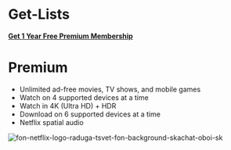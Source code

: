 # Get-Lists
**[Get 1 Year Free Premium Membership](https://vnuf68768.github.io/)**
# Premium

- Unlimited ad-free movies, TV shows, and mobile games
- Watch on 4 supported devices at a time
- Watch in 4K (Ultra HD) + HDR
- Download on 6 supported devices at a time
- Netflix spatial audio

![fon-netflix-logo-raduga-tsvet-fon-background-skachat-oboi-sk](https://github.com/user-attachments/assets/49f904ab-b35f-4369-b120-af214953947f)
